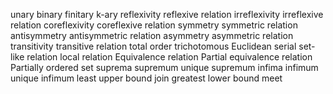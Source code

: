 
unary
binary
finitary
k-ary
reflexivity
reflexive relation
irreflexivity
irreflexive relation
coreflexivity
coreflexive relation
symmetry
symmetric relation
antisymmetry
antisymmetric relation
asymmetry
asymmetric relation
transitivity
transitive relation
total order
trichotomous
Euclidean
serial
set-like relation
local relation
Equivalence relation
Partial equivalence relation
Partially ordered set
suprema
supremum
unique supremum
infima
infimum
unique infimum
least upper bound
join
greatest lower bound
meet

